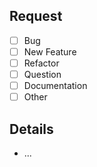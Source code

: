 ## Request
- [ ] Bug
- [ ] New Feature
- [ ] Refactor
- [ ] Question
- [ ] Documentation
- [ ] Other

## Details
* ...
